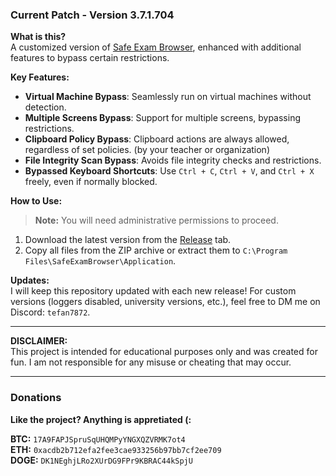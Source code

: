 ### Current Patch - Version 3.7.1.704

**What is this?**  
A customized version of [Safe Exam Browser](https://safeexambrowser.org/), enhanced with additional features to bypass certain restrictions.

**Key Features:**
- **Virtual Machine Bypass**: Seamlessly run on virtual machines without detection.
- **Multiple Screens Bypass**: Support for multiple screens, bypassing restrictions.
- **Clipboard Policy Bypass**: Clipboard actions are always allowed, regardless of set policies.
(by your teacher or organization)
- **File Integrity Scan Bypass**: Avoids file integrity checks and restrictions.
- **Bypassed Keyboard Shortcuts**: Use `Ctrl + C`, `Ctrl + V`, and `Ctrl + X` freely, even if normally blocked.

**How to Use:**

> **Note:** You will need administrative permissions to proceed.

1. Download the latest version from the [Release](https://github.com/1nteg3r/seb-browser-tweak/releases/tag/Release) tab.
2. Copy all files from the ZIP archive or extract them to `C:\Program Files\SafeExamBrowser\Application`.

**Updates:**  
I will keep this repository updated with each new release! For custom versions (loggers disabled, university versions, etc.), feel free to DM me on Discord: `tefan7872`.

---

**DISCLAIMER:**  
This project is intended for educational purposes only and was created for fun. I am not responsible for any misuse or cheating that may occur.


---
### Donations
**Like the project? Anything is appretiated (:**  

**BTC:** `17A9FAPJSpruSqUHQMPyYNGXQZVRMK7ot4`  
**ETH:** `0xacdb2b712efa2fee3cae933256b97bb7cf2ee709`  
**DOGE:** `DK1NEghjLRo2XUrDG9FPr9KBRAC44kSpjU`
